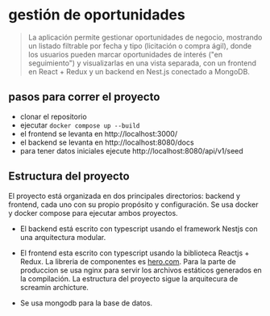 # gestión de oportunidades

> La aplicación permite gestionar oportunidades de negocio, mostrando un listado filtrable por fecha y tipo (licitación o compra ágil), donde los usuarios pueden marcar oportunidades de interés ("en seguimiento") y visualizarlas en una vista separada, con un frontend en React + Redux y un backend en Nest.js conectado a MongoDB.

## pasos para correr el proyecto

- clonar el repositorio
- ejecutar `docker compose up --build`
- el frontend se levanta en http://localhost:3000/
- el backend se levanta en http://localhost:8080/docs
- para tener datos iniciales ejecute http://localhost:8080/api/v1/seed

## Estructura del proyecto

El proyecto está organizada en dos principales directorios: backend y frontend, cada uno con su propio propósito y configuración. Se usa docker y docker compose para ejecutar ambos proyectos.

- El backend está escrito con typescript usando el framework Nestjs con una arquitectura modular.
- El frontend esta escrito con typescript usando la biblioteca Reactjs + Redux. La libreria de componentes es [hero.com](https://www.heroui.com/). Para la parte de produccion se usa nginx para servir los archivos estáticos generados en la compilación. La estructura del proyecto sigue la arquitecura de screamin archicture.

- Se usa mongodb para la base de datos.
